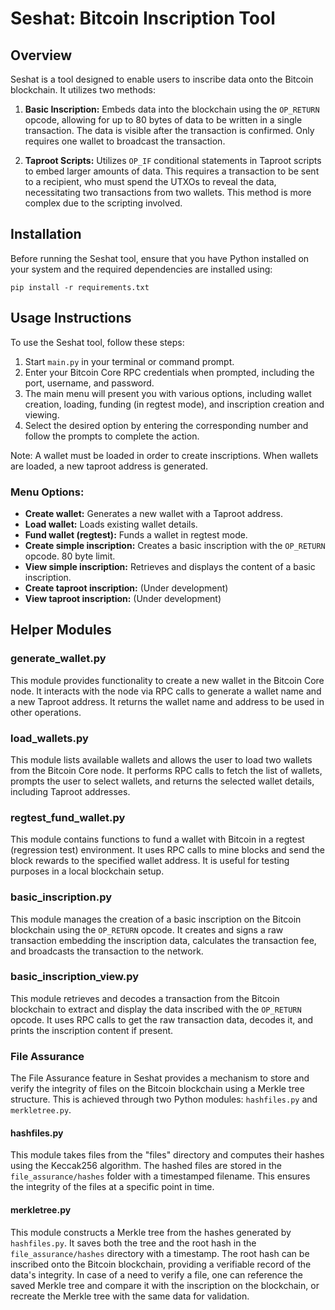 # Seshat: Bitcoin Inscription Tool

## Overview
Seshat is a tool designed to enable users to inscribe data onto the Bitcoin blockchain. It utilizes two methods:

1. **Basic Inscription:** Embeds data into the blockchain using the `OP_RETURN` opcode, allowing for up to 80 bytes of data to be written in a single transaction. The data is visible after the transaction is confirmed. Only requires one wallet to broadcast the transaction.

2. **Taproot Scripts:** Utilizes `OP_IF` conditional statements in Taproot scripts to embed larger amounts of data. This requires a transaction to be sent to a recipient, who must spend the UTXOs to reveal the data, necessitating two transactions from two wallets. This method is more complex due to the scripting involved.

## Installation
Before running the Seshat tool, ensure that you have Python installed on your system and the required dependencies are installed using:

```shell
pip install -r requirements.txt
```

## Usage Instructions
To use the Seshat tool, follow these steps:

1. Start `main.py` in your terminal or command prompt.
2. Enter your Bitcoin Core RPC credentials when prompted, including the port, username, and password.
3. The main menu will present you with various options, including wallet creation, loading, funding (in regtest mode), and inscription creation and viewing.
4. Select the desired option by entering the corresponding number and follow the prompts to complete the action.

Note: A wallet must be loaded in order to create inscriptions. When wallets are loaded, a new taproot address is generated.

### Menu Options:

- **Create wallet:** Generates a new wallet with a Taproot address.
- **Load wallet:** Loads existing wallet details.
- **Fund wallet (regtest):** Funds a wallet in regtest mode.
- **Create simple inscription:** Creates a basic inscription with the `OP_RETURN` opcode. 80 byte limit.
- **View simple inscription:** Retrieves and displays the content of a basic inscription.
- **Create taproot inscription:** (Under development)
- **View taproot inscription:** (Under development)

## Helper Modules
### generate_wallet.py
This module provides functionality to create a new wallet in the Bitcoin Core node. It interacts with the node via RPC calls to generate a wallet name and a new Taproot address. It returns the wallet name and address to be used in other operations.

### load_wallets.py
This module lists available wallets and allows the user to load two wallets from the Bitcoin Core node. It performs RPC calls to fetch the list of wallets, prompts the user to select wallets, and returns the selected wallet details, including Taproot addresses.

### regtest_fund_wallet.py
This module contains functions to fund a wallet with Bitcoin in a regtest (regression test) environment. It uses RPC calls to mine blocks and send the block rewards to the specified wallet address. It is useful for testing purposes in a local blockchain setup.

### basic_inscription.py
This module manages the creation of a basic inscription on the Bitcoin blockchain using the `OP_RETURN` opcode. It creates and signs a raw transaction embedding the inscription data, calculates the transaction fee, and broadcasts the transaction to the network.

### basic_inscription_view.py
This module retrieves and decodes a transaction from the Bitcoin blockchain to extract and display the data inscribed with the `OP_RETURN` opcode. It uses RPC calls to get the raw transaction data, decodes it, and prints the inscription content if present.

### File Assurance

The File Assurance feature in Seshat provides a mechanism to store and verify the integrity of files on the Bitcoin blockchain using a Merkle tree structure. This is achieved through two Python modules: `hashfiles.py` and `merkletree.py`.

#### hashfiles.py
This module takes files from the "files" directory and computes their hashes using the Keccak256 algorithm. The hashed files are stored in the `file_assurance/hashes` folder with a timestamped filename. This ensures the integrity of the files at a specific point in time.

#### merkletree.py
This module constructs a Merkle tree from the hashes generated by `hashfiles.py`. It saves both the tree and the root hash in the `file_assurance/hashes` directory with a timestamp. The root hash can be inscribed onto the Bitcoin blockchain, providing a verifiable record of the data's integrity. In case of a need to verify a file, one can reference the saved Merkle tree and compare it with the inscription on the blockchain, or recreate the Merkle tree with the same data for validation.